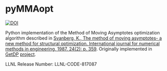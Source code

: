 # pyMMAopt
[![DOI](https://zenodo.org/badge/317367772.svg)](https://zenodo.org/badge/latestdoi/317367772)

Python implementation of the Method of Moving Asymptotes optimization algorithm
described in
[Svanberg, K., The method of moving asymptotes- a new method for structural optimization. International journal for numerical methods in engineering, 1987. 24(2): p. 359](https://onlinelibrary.wiley.com/doi/abs/10.1002/nme.1620240207). Originally implemented in [GetDP](https://ieeexplore.ieee.org/stamp/stamp.jsp?arnumber=717799) [project](https://gitlab.onelab.info/getdp/getdp).

LLNL Release Number: LLNL-CODE-817087

